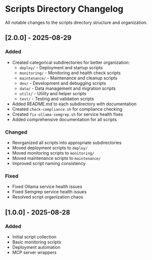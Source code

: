 # Scripts Directory Changelog

All notable changes to the scripts directory structure and organization.

## [2.0.0] - 2025-08-29

### Added
- Created categorical subdirectories for better organization:
  - `deploy/` - Deployment and startup scripts
  - `monitoring/` - Monitoring and health check scripts
  - `maintenance/` - Maintenance and cleanup scripts
  - `dev/` - Development and debugging scripts
  - `data/` - Data management and migration scripts
  - `utils/` - Utility and helper scripts
  - `test/` - Testing and validation scripts
- Added README.md to each subdirectory with documentation
- Created `check-compliance.sh` for compliance checking
- Created `fix-ollama-semgrep.sh` for service health fixes
- Added comprehensive documentation for all scripts

### Changed
- Reorganized all scripts into appropriate subdirectories
- Moved deployment scripts to `deploy/`
- Moved monitoring scripts to `monitoring/`
- Moved maintenance scripts to `maintenance/`
- Improved script naming consistency

### Fixed
- Fixed Ollama service health issues
- Fixed Semgrep service health issues
- Resolved script organization chaos

## [1.0.0] - 2025-08-28

### Added
- Initial script collection
- Basic monitoring scripts
- Deployment automation
- MCP server wrappers